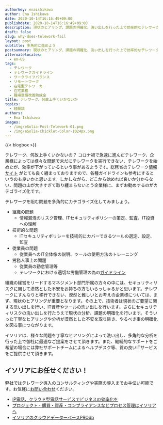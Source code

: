 ```yaml
---
authorkey: enaishikawa
author: Ena Ishikawa
date: 2020-10-14T16:16:49+09:00
publishdate: 2020-10-14T16:16:49+09:00
description: 現状のヒアリング、課題の明確化、洗い出しを行った上で効率的なテレワークの実現が可能となります。
draft: false
slug: why-does-telework-fail
layout: post
subtitle: 多角的に進めよう
postsummary: 現状のヒアリング、課題の明確化、洗い出しを行った上で効率的なテレワークの実現が可能となります。
alternatelocales:
  - en-US
tags:
  - テレワーク
  - テレワークガイドライン
  - ワークライフバランス
  - リモートワーク
  - 在宅型テレワーカー
  - 在宅業務
  - 職場意識改善助成金
title: テレワーク、何故上手くいかないか
topics:
  - 経験談
authors:
  - Ena Ishikawa
images:
  - /img/eSolia-Post-Telework-01.png
  - /img/eSolia-Chicklet-Color-1024px.png
---
```


{{< blogbox >}}

テレワーク、何故上手くいかないの？ コロナ禍で急速に進んだテレワーク、企業様によっては様々な問題で未だにテレワークを実行できない、テレワークを始めたが、効率が下がっているという事があるようです。総務省のテレワーク[情報サイト](https://www.soumu.go.jp/main_sosiki/joho_tsusin/telework/furusato-telework/guidebook/index.html) がとても良く纏まっておりますので、各種ガイドラインも参考にするというのも良いかと思います。しかしながら、どこから始めれば良いか分からない、問題の山が大きすぎて取り纏まらないとう企業様に、まずお勧めするのがカテゴライズ化です。

テレワークを阻む問題を多角的にカテゴライズ化してみましょう。

* 組織の問題
   * 情報漏洩のリスク管理、ITセキュリティポリシーの策定、監査、IT投資への理解
* 技術的な問題
   * ITセキュリティポリシーを技術的にカバーできるツールの選定、設定、監査
* 従業員の問題
   * 従業員へのIT全体像の説明、ツールの使用方法のトレーニング
* 労務人事上の問題　
   * 従業員の勤怠管理等
   * テレワークにおける適切な労働管理の為の[ガイドライン](https://www.mhlw.go.jp/content/000553510.pdf)

組織の経営をリードするマネジメント部門所属の方々の中には、セキュリティリスクに関して漠然とした不安をお持ちの方もいらっしゃるかと思います。テレワークにすんなりと移行できない、漠然と難しいとお考えの企業様については、まず、現状のヒアリングが重要となります。その上で、技術者は現状のご要望に関する洗い出しを行い、IT資産やツールの洗い出しを行います。さらにセキュリティリスクの洗い出しを行たうえで現状の分析、課題の明確化を行います。そういった丁寧なヒアリングや分析が漠然とした不安を取り除き、やるべき事の明確化を図る事につながります。

イソリアは、様々な問題を丁寧なヒアリングによって洗い出し、多角的な分析を行った上で御社に最適なご提案をさせて頂きます。また、継続的なサポートをご希望の場合には弊社サポートチームによるヘルプデスク等、質の良いITサービスをご提供させて頂きます。

## イソリアにお任せください！

弊社ではテレワーク導入のコンサルティングや実際の導入までお手伝い可能です。お気軽に[お問い合わせ](/info-request)ください。

* [IP電話、クラウド型電話サービスでビジネスの効率化を](/telephone/)
* [プロジェクト・購買・資産・コンプライアンスなどプロセス管理はイソリアへ](/process/)
* [イソリアのクラウドデーターベースPROdb](/prodb/)

